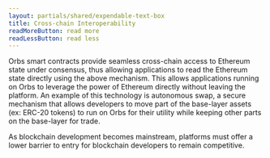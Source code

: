 ```yaml
---
layout: partials/shared/expendable-text-box
title: Cross-chain Interoperability
readMoreButton: read more
readLessButton: read less
---
```


Orbs smart contracts provide seamless cross-chain access to Ethereum state under consensus, thus allowing applications to read the Ethereum state directly using the above mechanism. This allows applications running on Orbs to leverage the power of Ethereum directly without leaving the platform. An example of this technology is autonomous swap, a secure mechanism that allows developers to move part of the base-layer assets (ex: ERC-20 tokens) to run on Orbs for their utility while keeping other parts on the base-layer for trade.

As blockchain development becomes mainstream, platforms must offer a lower barrier to entry for blockchain developers to remain competitive.

